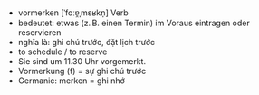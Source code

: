 - vormerken	[ˈfoːɐ̯ˌmɛʁkn̩]	Verb	
- bedeutet: etwas (z. B. einen Termin) im Voraus eintragen oder reservieren
- nghĩa là: ghi chú trước, đặt lịch trước
- to schedule / to reserve
- Sie sind um 11.30 Uhr vorgemerkt.
- Vormerkung (f) = sự ghi chú trước
- Germanic: merken = ghi nhớ